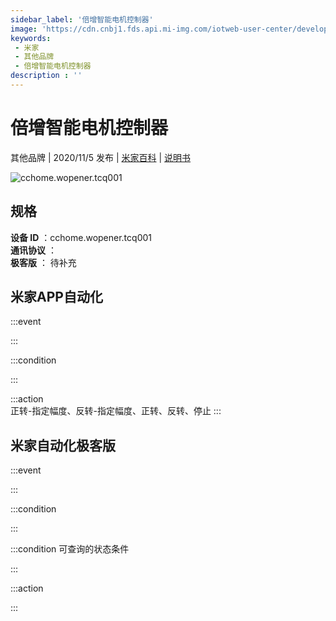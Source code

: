```yaml
---
sidebar_label: '倍增智能电机控制器'
image: 'https://cdn.cnbj1.fds.api.mi-img.com/iotweb-user-center/developer_1679048481460IlUl5t4H.png?GalaxyAccessKeyId=AKVGLQWBOVIRQ3XLEW&Expires=9223372036854775807&Signature=unXRTGi2BKPQJk6Xg/0/oLvlRsI='
keywords: 
 - 米家
 - 其他品牌
 - 倍增智能电机控制器
description : ''
---
```

# 倍增智能电机控制器

其他品牌 | 2020/11/5 发布 | [米家百科](https://home.mi.com/webapp/content/baike/product/index.html?model=cchome.wopener.tcq001) | [说明书](https://home.mi.com/views/introduction.html?model=cchome.wopener.tcq001&region=cn)

![cchome.wopener.tcq001](https://cdn.cnbj1.fds.api.mi-img.com/iotweb-user-center/developer_1679048481460IlUl5t4H.png?GalaxyAccessKeyId=AKVGLQWBOVIRQ3XLEW&Expires=9223372036854775807&Signature=unXRTGi2BKPQJk6Xg/0/oLvlRsI=)

## 规格  
> 
**设备 ID** ：cchome.wopener.tcq001  
**通讯协议** ：  
**极客版**  ： 待补充 


## 米家APP自动化  

:::event  

:::

:::condition  

:::

:::action   
正转-指定幅度、反转-指定幅度、正转、反转、停止
:::

## 米家自动化极客版  

:::event  

:::

:::condition  

:::

:::condition 可查询的状态条件  

:::

:::action  

:::

        
